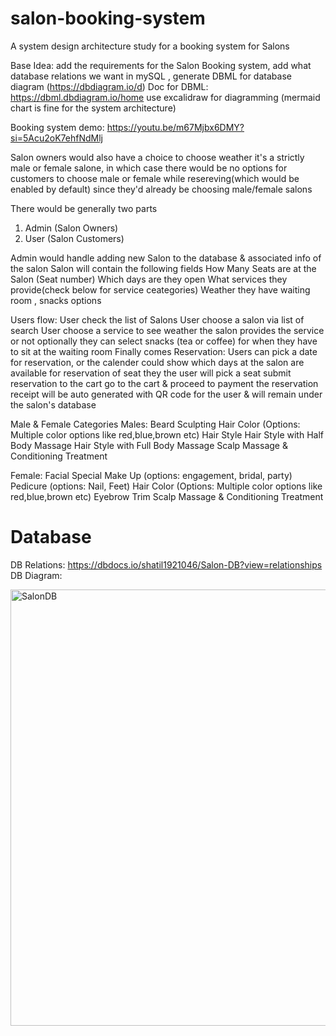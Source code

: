 # salon-booking-system
A system design architecture study for a booking system for Salons


Base Idea:
add the requirements for the Salon Booking system, add what database relations we want in mySQL ,  generate DBML for database diagram (https://dbdiagram.io/d) 
Doc for DBML: https://dbml.dbdiagram.io/home
use excalidraw for diagramming (mermaid chart is fine for the system architecture)

Booking system demo: https://youtu.be/m67Mjbx6DMY?si=5Acu2oK7ehfNdMlj

Salon owners would also have a choice to choose weather it's a strictly male or female salone, in which case there would be no options for customers to choose male or female while resereving(which would be enabled by default) since they'd already be choosing male/female salons

There would be generally two parts
1. Admin (Salon Owners)
2. User (Salon Customers)

Admin would handle adding new Salon to the database & associated info of the salon
Salon will contain the following fields
How Many Seats are at the Salon (Seat number)
Which days are they open
What services they provide(check below for service ceategories)
Weather they have waiting room , snacks options

Users flow:
User check the list of Salons
User choose a salon via list of search 
User choose a service to see weather the salon provides the service or not
optionally they can select snacks (tea or coffee) for when they have to sit at the waiting room 
Finally comes Reservation:
Users can pick a date for reservation, or the calender could show which days at the salon are available for reservation of seat
they the user will pick a seat 
submit reservation to the cart
go to the cart & proceed to payment
the reservation receipt will be auto generated with QR code for the user & will remain under the salon's database 


Male & Female Categories
Males:
Beard Sculpting
Hair Color (Options: Multiple color options like red,blue,brown etc)
Hair Style
Hair Style with Half Body Massage
Hair Style with Full Body Massage
Scalp Massage & Conditioning Treatment

Female:
Facial
Special Make Up (options: engagement, bridal, party)
Pedicure (options: Nail, Feet)
Hair Color (Options: Multiple color options like red,blue,brown etc)
Eyebrow Trim
Scalp Massage & Conditioning Treatment

# Database

DB Relations: https://dbdocs.io/shatil1921046/Salon-DB?view=relationships
DB Diagram:

<img width="1935" height="698" alt="SalonDB" src="https://github.com/user-attachments/assets/819e3cdc-f2ea-4b92-8a2c-e8136f56807e" />


